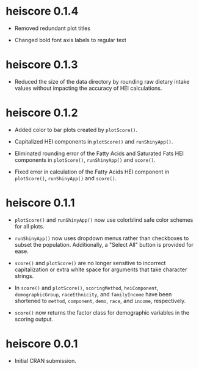 # heiscore 0.1.4

* Removed redundant plot titles

* Changed bold font axis labels to regular text

# heiscore 0.1.3

* Reduced the size of the data directory by rounding raw dietary intake values without impacting the accuracy of HEI calculations. 

# heiscore 0.1.2

* Added color to bar plots created by `plotScore()`.

* Capitalized HEI components in `plotScore()` and `runShinyApp()`.

* Eliminated rounding error of the Fatty Acids and Saturated Fats HEI components in `plotScore()`, `runShinyApp()` and `score()`.

* Fixed error in calculation of the Fatty Acids HEI component in `plotScore()`, `runShinyApp()` and `score()`.

# heiscore 0.1.1

* `plotScore()` and `runShinyApp()` now use colorblind safe color schemes for all plots.

* `runShinyApp()` now uses dropdown menus rather than checkboxes to subset the population. Additionally, a "Select All" button is provided for ease.

* `score()` and `plotScore()` are no longer sensitive to incorrect capitalization or extra white space for arguments that take character strings.

* In `score()` and `plotScore()`, `scoringMethod`, `heiComponent`, `demographicGroup`, `raceEthnicity`, and `familyIncome` have been shortened to `method`, `component`, `demo`, `race`, and `income`, respectively. 

* `score()` now returns the factor class for demographic variables in the scoring output.

# heiscore 0.0.1

* Initial CRAN submission.
